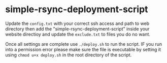 # simple-rsync-deployment-script

Update the `config.txt` with your correct ssh access and path to web directory then add the "simple-rsync-deployment-script" inside your website directioy and update the `exclude.txt` to files you do no want.

Once all settings are complete use `./deploy.sh` to run the script. IF you run into a permission error please make sure the file is executable by setting it using `chmod u+x deploy.sh` in the root directory of the script.